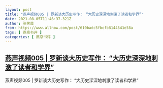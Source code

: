 ```yaml
---
layout: post
title: "燕声视频005 | 罗新谈大历史写作： “大历史深深地刺激了读者和学界”"
date: 2021-08-05T11:46:37.321Z
author: 张笑晨
from: https://www.allnow.com/post/610badc5fbcfb8144541e58a
tags: [ 燕京书评 ]
categories: [ 燕京书评 ]
---
```

<!--NaN-->
[燕声视频005 | 罗新谈大历史写作： “大历史深深地刺激了读者和学界”](https://www.allnow.com/post/610badc5fbcfb8144541e58a)
------

<div>
燕声视频005 | 罗新谈大历史写作： “大历史深深地刺激了读者和学界”
</div>
